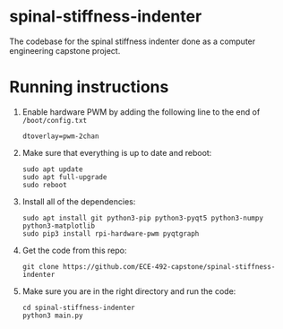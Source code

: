 # spinal-stiffness-indenter
The codebase for the spinal stiffness indenter done as a computer engineering capstone project.

# Running instructions
1. Enable hardware PWM by adding the following line to the end of ```/boot/config.txt```
   ```
   dtoverlay=pwm-2chan
   ```
2. Make sure that everything is up to date and reboot:
   ```
   sudo apt update
   sudo apt full-upgrade
   sudo reboot
   ```
3. Install all of the dependencies:
   ```
   sudo apt install git python3-pip python3-pyqt5 python3-numpy python3-matplotlib  
   sudo pip3 install rpi-hardware-pwm pyqtgraph
   ```
4. Get the code from this repo:
   ```
   git clone https://github.com/ECE-492-capstone/spinal-stiffness-indenter
   ```
5. Make sure you are in the right directory and run the code:
   ```
   cd spinal-stiffness-indenter
   python3 main.py
   ```
